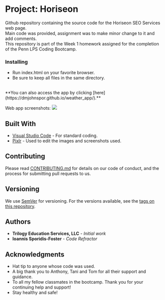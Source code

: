 # Project: Horiseon
Github repository containing the source code for the Horiseon SEO Services web page.<br>
Main code was provided, assignment was to make minor change to it and add comments.<br>
This repository is part of the Week 1 homework assigned for the completion of the Penn LPS Coding Bootcamp.

### Installing

- Run index.html on your favorite browser.
- Be sure to keep all files in the same directory.<br>
<br>
**You can also access the app by clicking [here](https://dmjohnspor.github.io/weather_app/).**

Web app screenshots:
![](assets/image_1.jpg)

## Built With

* [Visual Studio Code](https://code.visualstudio.com/) - For standard coding.
* [Pixlr](https://pixlr.com/) - Used to edit the images and screenshots used.

## Contributing

Please read [CONTRIBUTING.md](https://gist.github.com/PurpleBooth/b24679402957c63ec426) for details on our code of conduct, and the process for submitting pull requests to us.

## Versioning

We use [SemVer](http://semver.org/) for versioning. For the versions available, see the [tags on this repository](https://github.com/dmjohnspor/Sporidis-Foster_Portfolio/commits/master). 

## Authors

* **Trilogy Education Services, LLC** - *Initial work*
* **Ioannis Sporidis-Foster** - *Code Refractor*


## Acknowledgments

* Hat tip to anyone whose code was used.
* A big thank you to Anthony, Tani and Tom for all their support and guidance.
* To all my fellow classmates in the bootcamp. Thank you for your continuing help and support!
* Stay healthy and safe!











